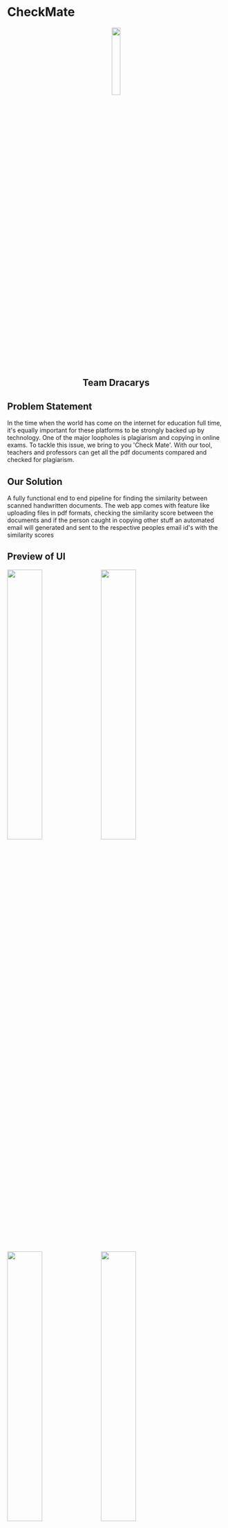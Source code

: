 # CheckMate
<p align="center">
<img src="https://github.com/ShubhamDeodhar/CheckMate/blob/master/image.jpg" width=20%/>


<h2 align="center">Team Dracarys</h2>

## Problem Statement

In the time when the world has come on the internet for education full time, it's equally important for these platforms to be strongly backed up by technology. One of the major loopholes is plagiarism and copying in online exams. To tackle this issue, we bring to you 'Check Mate'. 
With our tool, teachers and professors can get all the pdf documents compared and checked for plagiarism. 

## Our Solution

A fully functional end to end pipeline for finding the similarity between scanned handwritten documents. The web app comes with feature like uploading files in pdf formats, checking the similarity score between the documents and if the person caught in copying other stuff an automated email will generated and sent to the respective peoples email id's with the similarity scores

## Preview of UI

<img src="https://github.com/ShubhamDeodhar/CheckMate/blob/master/Images%20UI/UI_1.jpeg" width = 40%/> &nbsp;&nbsp;
<img src="https://github.com/ShubhamDeodhar/CheckMate/blob/master/Images%20UI/UI_2.jpeg" width = 40%/> &nbsp;&nbsp; <br><br>
<img src="https://github.com/ShubhamDeodhar/CheckMate/blob/master/Images%20UI/UI_3.jpeg" width = 40%/> &nbsp;&nbsp;
<img src="https://github.com/ShubhamDeodhar/CheckMate/blob/master/Images%20UI/UI_4.jpeg" width = 40%/>




## Why NLP?

We used the tf-idf and Bag of words techniques of NLP to check the similarity between the files, by tokenizing each sentence and creating the score.
We then return the similarity score of every pair of files.

## Stakeholders 

The stakeholders included are:
1. Professors and Teachers
2. Educational Institute

## Functionalities

1. Document similarity score:
The input documents are processed by the model, and a similarity score is generated as an output depicting the percentage of similarity (i.e. copying) between each pair of documents.
2. Automated email generation:
If the similarity score between any two docs is above 70%, an automated email will be generated and sent to the respective user( professor or teacher's) email.
3. Autoevaluation:
With this feature, the user can input a reference document and the document to be evaluated (of the same format), and then evaluation is given.

## TechStack

1. Data pipeline: The first step of data pipeline is to extract the pdf files transform them into .txt format.
2. NLP Implementation: We used the tf-idf and Bag of words techniques to check the similarity between the files.
We return the similarity score of every pair of files.
3. User Interface: We created a minimalistic designed frontend and displayed our results by a flask web-app.
We generate an automated email containing the similarity score( if only it's above a threshold value).

## Future Prospects:

1. Handwritten docs input:
Building a model to perform plagiarism for handwritten and scanned documents. 
2. Auto Evaluation with OMR:
Developing an application to compare the submission with a reference omr file and display results.
3. Working with gcr:
Making an extension of the app to be implemented on Google Classroom submissions.
4. Open sourcing the project:
To deploy the app and make it available for public use!


## How to Use

To run it on your local machine do the following using your command line

 * Clone the repository in your local machine 
 
 ```
 git clone https://github.com/ShubhamDeodhar/CheckMate.git
 ```
 
 * Change the directory
 ```
 cd YOUR-PATH\CheckMate
 ```
 
 * If you don't have virtual environment library installed , do the following
 ```
 pip install virtualenv
 ```
 
 * Create a new virtual environment for the directory and activate it
 ```
 py -m venv env
 
 .\env\Scripts\activate
 ```
 
 * Install requirements.txt file using pip
 ```
 pip install -r requirements.txt
 ```
 
 * Run Flask
 ```
 python app.py
 ```
 
 * Copy the localhost link and paste it in your browser & voila!
 
 #### Note
 
 You would need to delete the files uploaded from ``` answersheets ``` and ``` uploads ``` each time you run our app
 
